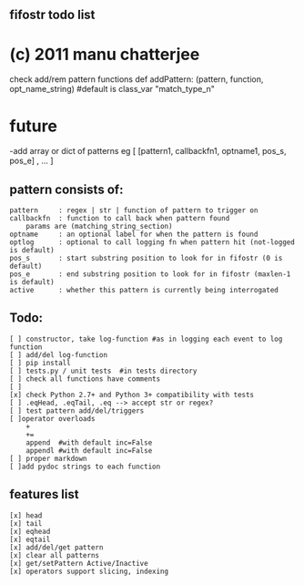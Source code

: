 ## fifostr todo list
#
#  (c) 2011 manu chatterjee 

check add/rem pattern functions
def addPattern: (pattern, function, opt_name_string) #default is class_var "match_type_n"



# future
-add array or dict of patterns  eg
	[
		[pattern1, callbackfn1, optname1,  pos_s, pos_e] ,
		...
	]


## pattern consists of:
	pattern 	: regex | str | function of pattern to trigger on
	callbackfn 	: function to call back when pattern found
		params are (matching_string_section) 
	optname 	: an optional label for when the pattern is found
	optlog		: optional to call logging fn when pattern hit (not-logged is default)
	pos_s		: start substring position to look for in fifostr (0 is default)
	pos_e		: end substring position to look for in fifostr (maxlen-1 is default)
	active		: whether this pattern is currently being interrogated

## Todo:
	[ ] constructor, take log-function #as in logging each event to log function
	[ ] add/del log-function
	[ ] pip install
	[ ] tests.py / unit tests  #in tests directory
	[ ] check all functions have comments
	[ ] 
	[x] check Python 2.7+ and Python 3+ compatibility with tests
	[ ] .eqHead, .eqTail, .eq --> accept str or regex?
	[ ] test pattern add/del/triggers
	[ ]operator overloads
		+
		+=
		append 	#with default inc=False 
		appendl #with default inc=False
	[ ]	proper markdown
	[ ]add pydoc strings to each function

## features list
	[x] head
	[x] tail
	[x] eqhead
	[x] eqtail
	[x] add/del/get pattern
	[x] clear all patterns
	[x] get/setPattern Active/Inactive
	[x] operators support slicing, indexing

